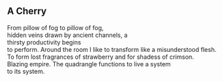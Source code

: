 A Cherry
--------
From pillow of fog to pillow of fog,  
hidden veins drawn by ancient channels, a  
thirsty productivity begins  
to perform. Around the room I like to transform like a misunderstood flesh. To form lost fragrances of strawberry and for shadess of crimson.  
Blazing empire. The quadrangle functions to live a system  
to its system.  
